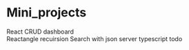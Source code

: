 # Mini_projects
React CRUD dashboard
<br>
Reactangle recuirsion
Search with json server
typescript todo

